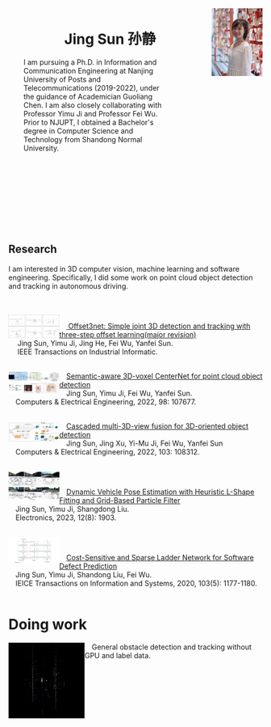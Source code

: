 <img src="image_source/sunjing_pic.jpg" align="right" width="20%">
<center> <h1>Jing Sun 孙静</h1> </center>

<p style="margin-right: 200px;margin-left: 30px">I am pursuing a Ph.D. in Information and Communication Engineering at Nanjing University of Posts and Telecommunications (2019-2022), under the guidance of Academician Guoliang Chen. I am also closely collaborating with Professor Yimu Ji and Professor Fei Wu. Prior to NJUPT, I obtained a Bachelor's degree in Computer Science and Technology from Shandong Normal University.</p>

<br><br><br><br><br><br><br><br>


## Research
I am interested in 3D computer vision, machine learning and software engineering. Specifically, I did some work on point cloud object detection and tracking in autonomous driving.


<br>
<br>
<img src="image_source/Offset3Net.jpg" align="left" width="20%"> 

&#x2003;[ Offset3net: Simple joint 3D detection and tracking with three-step offset learning(major revision)](https://www.sciencedirect.com/science/article/abs/pii/S0045790621005978)   
&#x2003; Jing Sun, Yimu Ji, Jing He, Fei Wu, Yanfei Sun.  
&#x2003; IEEE Transactions on Industrial Informatic.
<br>
<br>

<img src="image_source/SA-Voxel-CenterNet.jpg" align="left" width="20%"> 

&#x2003;[Semantic-aware 3D-voxel CenterNet for point cloud object detection](https://www.sciencedirect.com/science/article/abs/pii/S0045790621005978)  
&#x2003;Jing Sun, Yimu Ji, Fei Wu, Yanfei Sun.  
&#x2003;Computers & Electrical Engineering, 2022, 98: 107677.
<br><br>


<img src="image_source/CM3DV.jpg" align="left" width="20%"> 

&#x2003;[Cascaded multi-3D-view fusion for 3D-oriented object detection](https://www.sciencedirect.com/science/article/abs/pii/S0045790622005341)  
&#x2003;Jing Sun, Jing Xu, Yi-Mu Ji, Fei Wu, Yanfei Sun  
&#x2003;Computers & Electrical Engineering, 2022, 103: 108312.
<br><br>



<img src="image_source/PE-HL-PF.jpg" align="left" width="20%"> 
<br>

&#x2003;[Dynamic Vehicle Pose Estimation with Heuristic L-Shape Fitting and Grid-Based Particle Filter](https://www.mdpi.com/2079-9292/12/8/1903)  
&#x2003;Jing Sun, Yimu Ji, Shangdong Liu.  
&#x2003;Electronics, 2023, 12(8): 1903.
<br><br>


<img src="image_source/SDP2.png" align="left" width="20%"> 
<br>

&#x2003;[Cost-Sensitive and Sparse Ladder Network for Software Defect Prediction](https://www.jstage.jst.go.jp/article/transinf/E103.D/5/E103.D_2019EDL8198/_pdf)  
&#x2003;Jing Sun, Yimu Ji, Shandong Liu, Fei Wu.  
&#x2003;IEICE Transactions on Information and Systems, 2020, 103(5): 1177-1180.
<br><br>



# Doing work
<img src="image_source/traditional_object_detection.gif" align="left" width="30%">

&#x2003;General obstacle detection and tracking without GPU and label data.
<br><br>
  

